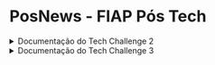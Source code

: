 # PosNews - FIAP Pós Tech

<details>
 <summary>Documentação do Tech Challenge 2</summary>

#### Especialização em Arquitetura de Sistemas .NET com Azure: Fase II - Tech Challenge

# 0. Metadados

**Nome do Projeto:** PosNews

**Link da Aplicação:** https://wa-back-postechchallenge2.azurewebsites.net/swagger/index.html

**Desenvolvedores do Projeto:**

| Aluno                               | RM            |  
| --------------------------------    | ------------- | 
| André Marinho Valadão Batemarchi    | 348471        | 
| André Vinícius de Angelo Falcão     | 349140        | 
| Kaique Leonardo Gomes da Silva      | 349128        |
| Nathalia Lasagna Dias de souza      | 350089        |
| Rodrigo Castagnaro                  | 349122        |

**Tecnologias Utilizadas:**

| Tecnologia                               | Propósito                              |  
| -----------------------------------      | -------------------------------------- | 
| Portal Azure e Azure CLI                 | Infraestrutura                         | 
| .NET 6                                   | API                                    | 
| Microsoft SQL Server 12                  | Banco de Dados                         |
| Visual Studio 2022 e VS Code             | Desenvolvimento                        |
| Azure Data Studio                        | Apoio ao Banco de Dados                |
| GitHub                                   | Versionamento e Deploy Automático      |
| Miro                                     | Planejamento das demandas do trabalho  |
| Trello                                   | Kanban das demandas                    |
| Discord                                  | Comunicação da equipe                  |

# 1. Desafio

O Tech Challenge #2 consiste em desenvolver uma aplicação web com acesso a Banco de Dados (BD) para criação de um blog de notícias, conforme a entidade de BD sugerida.

**Requisitos:**

- A aplicação deve fazer uso de uma API contendo um endpoint de autenticação usando JWT ou Identity;

- A aplicação deve fazer uso de uma API contendo um endpoint REST, com autenticação, para gerenciamento de notícias: retornar todas as notícias ou retornar uma notícia pelo seu Id;

- Como ORM devemos utilizar o Entity Framework Core;

- Usar pipeline de CI/CD com o Azure DevOps ou com o GitHub Actions;

- Publicar os artefatos em uma VM ou container com ACR e ACI;
  
- A explicação da solução deve ser registrada em um vídeo e compartilhada no portal do aluno FIAP.

# 2. Nossa Solução

Primeiramente, definimos que usaríamos o Identity e, assim, 2 endpoints: um para cadastro de usuário e outro para login na aplicação.

Definimos que utilizaríamos o GitHub Actions para automatizar o processo de implantação.

Por fim, escolhemos a abordagem via container, usando ACR e ACI.

## 2.1. Arquitetura Proposta

Para concretizar as ideias do grupo, usamos os recursos do Azure, de acordo com a seguinte arquitetura:

![](./res/ArquiteturaPosNews.png "Arquitetura do PosNews")

**Figura 1:** Arquitetura do PosNews criada pelo grupo

De acordo com a Figura 1, a arquitetura do PosNews é descrita pelos itens a seguir:

1. A partir da infraestrutura do Microsoft Azure, agrupamos logicamente os recursos no Resource Group *rg-postechchallenge2*.

2. Criamos o Service Plan com Linux *sp-postechchallenge2* para abarcar a API do recurso de web app do back-end *wa-back-postechchallenge2*, que é executada em um container com Linux e recebe requisições via web/Postman.

3. A API realiza login do usuário ou cadastra um novo usuário no BD de usuários *sql-identity*. Caso a requisição for para um método que usa o BD de notícias *sql-postechchallenge2*, a API usa o Identity para autorizar ou não o usuário a gerenciar as notícias.

4. O ACI *postechchallenge2aci* executa a imagem *aspnetimage:v1* criada e disponibilizada no ACR *postechchallenge2acr*. [O Dockerfile para criação da imagem se encontra neste repositório](Dockerfile).

5. O resultado é verificado pelo usuário via Swagger ou Postman.

Por fim, apresentamos as entidades criadas, a partir do Migrations e Entity, para persistir as informações de notícias e de usuários. 

![](./res/Entidades.jpeg "As entidades de PosNews")

**Figura 2:** As entidades criadas pelo grupo

## 2.2. Explicação dos Recursos

Utilizamos os recursos no nível/tier mais básicos e a localidade Brazil South.

A seguir, definimos a função de cada recurso em nossa solução:

- Resource Group: **rg-postechchallenge2** - organiza logicamente todos os recursos.

- Azure Container Registry: **postechchallenge2acr** - ACR usado para subir a imagem criada para rodar a aplicação em um container Linux. A imagem criada se chama: **aspnetimage:v1**.

- Azure Container Instance: **postechchallenge2aci** - ACI usado para executar a imagem disponibilizada no ACR.

- App Service Plan: **sp-postechchallenge2** - nosso serviço para uso de recursos do tipo web app.

- Web App do back-end: **wa-back-postechchallenge2** - usado para comportar nossa API com .NET 6.

- Servidor SQL: **db-postechchallenge2** - nosso servidor de BD.

- BD SQL: **sql-postechchallenge2** - o BD em si, contendo a tabela *Noticia*.

- BD SQL: **sql-identity** - o BD em si, contendo as tabelas de usuários do Identity.

## 2.3. Código Desenvolvido

Para elucidar o código desenvolvido, fornecemos as informações a seguir, de cada pasta deste repositório.

Observação: na raiz deste repositório temos o Dockerfile e a Solution, contendo um projeto de API e um projeto class library para infraestrutura.

**Projeto PosNews (Api):**

- Contém os Controllers, Services, Repositories e Models/DTO.

- O Service possui os métodos relacionados ao Identity para gerenciamento de usuários da aplicação.

- O Repository possui os métodos para gerenciamento das notícias.

- Os endpoints fornecem as funcionalidades para criar uma notícia, obter todas as notícias e obter uma notícia específica.

- A API é documentada com o Swagger.

**Pasta Infraestrutura:**

- Contém as configurações de BD.
  
- Possui os migrations das entidades para os BDs no Azure.

**Pasta .github/workflows:**

- Contém o .yml utilizado para realizar deploy automático da aplicação na nuvem Azure com GitHub Actions.

**Pasta res:** recursos usados por este documento.

**Outras pastas:** armazenam informações de configurações das IDEs utilizadas.

## 2.4. Dockefile Criado

Criamos um Dockerfile, necessário para que nossa aplicação rode na nuvem Azure por meio de um container.

Utilizamos o Microsoft Artifact Registry (mcr.microsoft.com) para obter os recursos necessários (sdk e runtime) e rodar nossa aplicação em um ambiente Linux.

[Dockerfile criado](Dockerfile).

## 2.5. YAML Criado para Deploy Automático

Criamos um .yml para deploy automático via GitHub Actions. Neste caso, usamos o Ubuntu e as credenciais do Azure para publicação em container, [conforme arquivo do diretório .github/workflows](.github/workflows/main_wa-back-postechchallenge2.yml).

# 3. Azure - Comandos e Configurações Utilizados

Listamos aqui os comandos e configurações que usamos para publicar nossa solução no Azure. Observação: senhas/chaves/tokens foram censurados por questões de segurança.

- Resource group:

az group create --name rg-postechchallenge2 --location brazilsouth

- ACR:

az acr create --resource-group rg-postechchallenge2 --name postechchallenge2acr --sku Basic --admin-enabled true

- ACR (imagem):

az acr build --image aspnetimage:v1 --registry postechchallenge2acr --file Dockerfile .

- ACI:

az container create --resource-group rg-postechchallenge2 --name postechchallenge2aci --image postechchallenge2acr.azurecr.io/aspnetimage:v1 --dns-name-label postechchallenge2aci --ports 80

- Service Plan:

az appservice plan create --name sp-postechchallenge2 --resource-group rg-postechchallenge2 --sku F1 --location brazilsouth --is-linux

- Web App - back-end:

az webapp create --name wa-back-postechchallenge2 --resource-group rg-postechchallenge2 --plan sp-postechchallenge2 -i postechchallenge2acr.azurecr.io/aspnetimage:v1

- Servidor SQL:

az sql server create --name db-postechchallenge2 --location brazilsouth --resource-group rg-postechchallenge2 --admin-user fiappostech --admin-password senhaCensurada

- BD SQL de Notícias:

az sql db create --resource-group rg-postechchallenge2 --server db-postechchallenge2 --name sql-postechchallenge2 --service-objective S0 --zone-redundant false --backup-storage-redundancy Local

- BD SQL do Identity:

az sql db create --resource-group rg-postechchallenge2 --server db-postechchallenge2 --name sql-identity --service-objective S0 --zone-redundant false --backup-storage-redundancy Local

# 4. Observações

Apresentamos aqui os pontos de destaque para a apresentação de nossa solução:

1. Utilizamos o Entity Framework Core, conforme:

[Infraestrutura.csproj](/Infraestrutura/Infraestrutura.csproj)

[Contexts](/Infraestrutura/Contexts/)

[Repository](/PosNews/Repository/)

2. Documentamos com Swagger, mas demonstraremos via Postman.

3. Criamos o YAML [conforme arquivo do diretório .github/workflows](.github/workflows/main_wa-back-postechchallenge2.yml).

4. Faremos uma alteração simples via GitHub para demonstrar o Deploy Automático: [Classe Program](/PosNews/Program.cs).

# 5. Conclusões

Este repositório apresenta um projeto de API de notícias que usa o .NET com Entity e Identity, a tecnologia de containers, a nuvem Microsoft Azure e o GitHub Actions. Verificamos que é possível passar por todo o processo de CI/CD de uma aplicação completa que utiliza containers na nuvem Azure. Com o auxílio do GitHub, pudemos realizar deploy automático em containers e verificar de forma quase que instantânea as atualizações feitas na aplicação. Graças à nuvem da Microsoft pudemos colocar em prática a arquitetura proposta e superar o desafio do tech challenge 2.

# 6. Referências

1. [Architecting Modern Web Applications with ASP.NET Core and Microsoft Azure](https://dotnet.microsoft.com/en-us/download/e-book/aspnet/pdf)

2. [Azure Command-Line Interface (CLI) documentation](https://learn.microsoft.com/en-us/cli/azure/)

3. [Azure Container Registry](https://azure.microsoft.com/en-us/products/container-registry)

4. [Container Instances](https://azure.microsoft.com/en-us/products/container-instances)

5. [Tutorial: Create a web API with ASP.NET Core](https://learn.microsoft.com/en-us/aspnet/core/tutorials/first-web-api?view=aspnetcore-6.0&tabs=visual-studio)

6. [What is GitHub Actions for Azure](https://learn.microsoft.com/en-us/azure/developer/github/github-actions)

</details>

<details>
 <summary>Documentação do Tech Challenge 3</summary>

#### Especialização em Arquitetura de Sistemas .NET com Azure: Fase III - Tech Challenge

# 0. Metadados

**Nome do Projeto:** PosNews

**Link da Aplicação:** https://wa-back-postechchallenge3.azurewebsites.net/swagger/index.html

**Desenvolvedores do Projeto:**

| Aluno                               | RM            |  
| --------------------------------    | ------------- | 
| André Marinho Valadão Batemarchi    | 348471        | 
| André Vinícius de Angelo Falcão     | 349140        | 
| Kaique Leonardo Gomes da Silva      | 349128        |
| Nathalia Lasagna Dias de souza      | 350089        |
| Rodrigo Castagnaro                  | 349122        |

**Tecnologias Utilizadas:**

As mesmas que o Tech Challenge 2.

# 1. Desafio

O Tech Challenge (TC) #3 consiste em evoluir a solução do TC2, com a inclusão de um projeto de testes contendo testes unitários e um teste integrado para verificar se a API está inserindo e carregando os dados corretamente no Banco de Dados (BD).

**Requisitos:**

- Usar o Application Insights para monitorar a aplicação.

- Usar o GitHub Actions ou o pipeline no Azure para a execução dos testes com o Docker.

- Enviar o GitHub do projeto (este repositório) juntamente com a configuração do pipeline de CI da aplicação para a avaliação do professor.
  
- A explicação da solução deve ser registrada em um vídeo e compartilhada no portal do aluno FIAP.

# 2. Nossa Solução

Primeiramente, definimos que, da mesma forma que no TC2, usaríamos o GitHub Actions.

Especificamente sobre os testes, decidimos pelos seguintes frameworks compatíveis com o .NET 6:

- Testes unitários e integrado: Xunit.

- Mock: Wiremock.

- Faker: Bogus.

- Stub: NSubstitute.

## 2.1. Arquitetura Proposta

Como neste desafio estamos somente adicionando um novo projeto de testes, seguimos a mesma arquitetura proposta no TC2.

## 2.2. Explicação dos Recursos

Utilizamos os mesmos recursos do TC2, com a diferença de que habilitamos o Application Insights em nosso recurso de Aplicação Web.

## 2.3. Código Desenvolvido

O código desenvolvido no TC3 é o seguinte:

- Escrita dos testes.

- Configuração do pipeline para rodar os testes.

- Configurações do Application Insights.

**Projeto PosNews_Testes:**

- Os testes unitários se encontram na pasta Unit.

- O teste integrado se encontra na pasta Integration.

- A classe IntegrationTestsBase é a responsável por fazer o setup do projeto de testes.

**Pasta .github/workflows:**

- Contém o .yml utilizado para realizar deploy automático da aplicação na nuvem Azure com GitHub Actions **e a execução dos testes com Docker**.

**Arquivos e configurações do Application Insights**

- Instalação do pacote Microsoft.ApplicationInsights.AspNetCore.

- Configuração da Instrumentation Key, obtida do recurso de App Insights via portal Azure e configurada no appsettings.json.

- Adição das configurações no Program.cs.

# 3. Azure - Comandos e Configurações Utilizados

Utilizamos os mesmos comandos e configurações do TC2, com a diferença que habilitamos o Application Insights para o recurso de Web App via portal Azure.

# 4. Observações

Apresentamos aqui os pontos de destaque para a apresentação de nossa solução:

1. Faremos uma alteração simples via GitHub para demonstrar o Deploy Automático com os testes sendo executados: [Classe Program](/PosNews/Program.cs).

# 5. Conclusões

Verificamos que é possível ter uma solução completa da nuvem Azure, contendo, inclusive telemetria via Application Insights e a execução automática de testes com o GitHub Actions. Essa facilidade nos permite criar aplicações robustas, com monitoramento e testáveis, elevando, assim, a qualidade do projeto.

# 6. Referências

1. [Configure Application Insights for your ASP.NET website](https://learn.microsoft.com/en-us/azure/azure-monitor/app/asp-net)

2. [Quickstart: Create a test validation GitHub workflow](https://learn.microsoft.com/en-us/dotnet/devops/dotnet-test-github-action)

3. [Tutorial: Create a web API with ASP.NET Core](https://learn.microsoft.com/en-us/aspnet/core/tutorials/first-web-api?view=aspnetcore-6.0&tabs=visual-studio)

4. [What is GitHub Actions for Azure](https://learn.microsoft.com/en-us/azure/developer/github/github-actions)

 </details>
